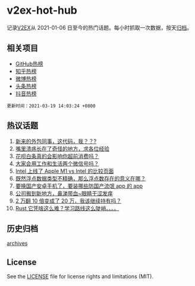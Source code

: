 # v2ex-hot-hub

 记录[V2EX](https://www.v2ex.com/)从 2021-01-06 日至今的热门话题。每小时抓取一次数据，按天[归档](archives)。
 
 ## 相关项目

- [GitHub热榜](https://github.com/snaildev/github-hot-hub)
- [知乎热榜](https://github.com/snaildev/zhihu-hot-hub)
- [微博热榜](https://github.com/snaildev/weibo-hot-hub)
- [头条热榜](https://github.com/snaildev/toutiao-hot-hub)
- [抖音热榜](https://github.com/snaildev/douyin-hot-hub)


 `更新时间：2021-03-19 14:03:24 +0800`

## 热议话题

1. [新来的外包同事，这代码，我？？?](https://www.v2ex.com/t/763063)
1. [嘴里溃疡长在了奇怪的地方，求各位经验](https://www.v2ex.com/t/762988)
1. [花呗白条真的会影响你超前消费吗？](https://www.v2ex.com/t/762822)
1. [大家会用工作和生活两个微信号吗？](https://www.v2ex.com/t/763052)
1. [Intel 上线了 Apple M1 vs Intel 的比较页面](https://www.v2ex.com/t/763028)
1. [既然浮点数据类型不精确，那么浮点数存在的意义在哪？](https://www.v2ex.com/t/762814)
1. [要换国产安卓手机了，要装哪些防国产流氓 app 的 app](https://www.v2ex.com/t/763097)
1. [公司搬到新地方，鼻涕带血~眼睛干涩发痒](https://www.v2ex.com/t/763020)
1. [2 万翻 10 倍变成了 20 万，我该继续持有吗？](https://www.v2ex.com/t/763109)
1. [Rust 它凭啥这么难？学习路线这么陡峭。。。。](https://www.v2ex.com/t/763062)

## 历史归档

[archives](archives)

## License

See the [LICENSE](LICENSE) file for license rights and limitations (MIT).
